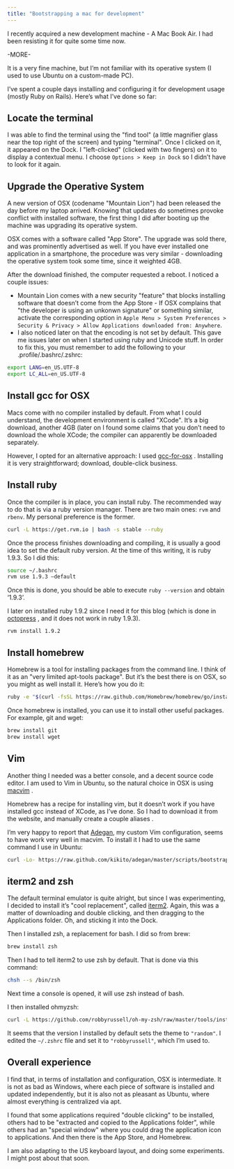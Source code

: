 ```yaml
---
title: "Bootstrapping a mac for development"
---
```


I recently acquired a new development machine - A Mac Book Air. I had
been resisting it for quite some time now.

-MORE-

It is a very fine machine, but I’m not familiar with its operative
system (I used to use Ubuntu on a custom-made PC).

I’ve spent a couple days installing and configuring it for development
usage (mostly Ruby on Rails). Here’s what I’ve done so far:

## Locate the terminal

I was able to find the terminal using the "find tool" (a little
magnifier glass near the top right of the screen) and typing "terminal".
Once I clicked on it, it appeared on the Dock. I "left-clicked" (clicked
with two fingers) on it to display a contextual menu. I choose
`Options > Keep in Dock` so I didn’t have to look for it again.

## Upgrade the Operative System

A new version of OSX (codename "Mountain Lion") had been released the
day before my laptop arrived. Knowing that updates do sometimes provoke
conflict with installed software, the first thing I did after booting up
the machine was upgrading its operative system.

OSX comes with a software called "App Store". The upgrade was sold
there, and was prominently advertised as well. If you have ever
installed one application in a smartphone, the procedure was very
similar - downloading the operative system took some time, since it
weighted 4GB.

After the download finished, the computer requested a reboot. I noticed
a couple issues:

-   Mountain Lion comes with a new security "feature" that blocks
    installing software that doesn’t come from the App Store - If OSX
    complains that "the developer is using an unkonwn signature" or
    something similar, activate the corresponding option in
    `Apple Menu > System Preferences > Security & Privacy > Allow Applications downloaded from: Anywhere`.
-   I also noticed later on that the encoding is not set by default.
    This gave me issues later on when I started using ruby and Unicode
    stuff. In order to fix this, you must remember to add the following
    to your .profile/.bashrc/.zshrc:

```bash
export LANG=en_US.UTF-8
export LC_ALL=en_US.UTF-8
```

## Install gcc for OSX

Macs come with no compiler installed by default. From what I could
understand, the development environment is called "XCode". It’s a big
download, another 4GB (later on I found some claims that you don’t need
to download the whole XCode; the compiler can apparently be downloaded
separately.

However, I opted for an alternative approach: I used
[gcc-for-osx](https://github.com/kennethreitz/osx-gcc-installer/) .
Installing it is very straightforward; download, double-click business.

## Install ruby

Once the compiler is in place, you can install ruby. The recommended way
to do that is via a ruby version manager. There are two main ones: `rvm`
and `rbenv`. My personal preference is the former.

```bash
curl -L https://get.rvm.io | bash -s stable --ruby
```

Once the process finishes downloading and compiling, it is usually a
good idea to set the default ruby version. At the time of this writing,
it is ruby 1.9.3. So I did this:

```bash
source ~/.bashrc
rvm use 1.9.3 —default
```

Once this is done, you should be able to execute `ruby --version` and
obtain ‘1.9.3’.

I later on installed ruby 1.9.2 since I need it for this blog (which is
done in [octopress](http://octopress.org) , and it does not work in ruby
1.9.3).

```
rvm install 1.9.2
```

## Install homebrew

Homebrew is a tool for installing packages from the command line. I
think of it as an "very limited apt-tools package". But it’s the best
there is on OSX, so you might as well install it. Here’s how you do it:

```bash
ruby -e "$(curl -fsSL https://raw.github.com/Homebrew/homebrew/go/install)"
```

Once homebrew is installed, you can use it to install other useful
packages. For example, git and wget:

```bash
brew install git
brew install wget
```

## Vim

Another thing I needed was a better console, and a decent source code
editor. I am used to Vim in Ubuntu, so the natural choice in OSX is
using [macvim](http://code.google.com/p/macvim/) .

Homebrew has a recipe for installing vim, but it doesn’t work if you
have installed gcc instead of XCode, as I’ve done. So I had to download
it from the website, and manually create a couple aliases .

I’m very happy to report that
[Adegan](https://github.com/kikito/adegan), my custom Vim configuration,
seems to have work very well in macvim. To install it I had to use the
same command I use in Ubuntu:

```bash
curl -Lo- https://raw.github.com/kikito/adegan/master/scripts/bootstrap.sh | bash
```

## iterm2 and zsh

The default terminal emulator is quite alright, but since I was
experimenting, I decided to install it’s "cool replacement",
called [iterm2](http://www.iterm2.com). Again, this was a matter of
downloading and double clicking, and then dragging to the Applications
folder. Oh, and sticking it into the Dock.

Then I installed zsh, a replacement for bash. I did so from brew:

```bash
brew install zsh
```

Then I had to tell iterm2 to use zsh by default. That is done via this
command:

```bash
chsh --s /bin/zsh
```

Next time a console is opened, it will use zsh instead of bash.

I then installed ohmyzsh:

```bash
curl -L https://github.com/robbyrussell/oh-my-zsh/raw/master/tools/install.sh | sh
```

It seems that the version I installed by default sets the theme
to `"random"`. I edited the `~/.zshrc` file and set it to `"robbyrussell"`,
which I’m used to.

## Overall experience

I find that, in terms of installation and configuration, OSX is
intermediate. It is not as bad as Windows, where each piece of software
is installed and updated independently, but it is also not as pleasant
as Ubuntu, where almost everything is centralized via apt.

I found that some applications required "double clicking" to be
installed, others had to be "extracted and copied to the Applications
folder", while others had an "special window" where you could drag the
application icon to applications. And then there is the App Store, and
Homebrew.

I am also adapting to the US keyboard layout, and doing some
experiments. I might post about that soon.
